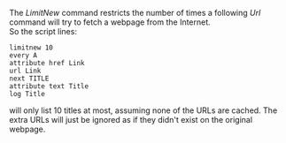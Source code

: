 The *LimitNew* command restricts the number of times a following
	*Url* command will try to fetch a webpage from the Internet.  
	So the script lines:

~~~
limitnew 10
every A
attribute href Link
url Link
next TITLE
attribute text Title
log Title
~~~

will only list 10 titles at most, assuming none of the URLs are cached.  The
	extra URLs will just be ignored as if they didn't exist on the original
	webpage.
